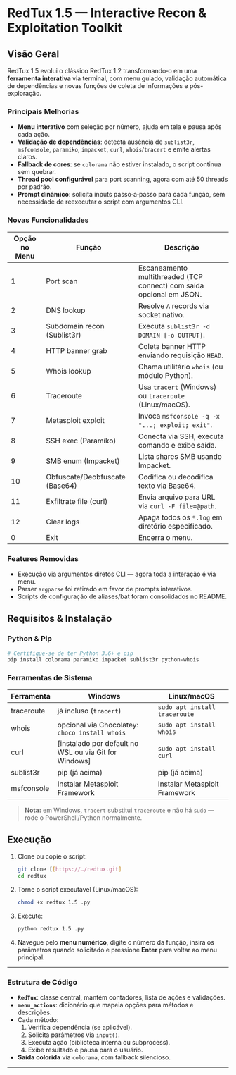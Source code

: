 # RedTux 1.5 — Interactive Recon & Exploitation Toolkit

## Visão Geral
RedTux 1.5 evolui o clássico RedTux 1.2 transformando‑o em uma **ferramenta interativa** via terminal, com menu guiado, validação automática de dependências e novas funções de coleta de informações e pós-exploração.

### Principais Melhorias
- **Menu interativo** com seleção por número, ajuda em tela e pausa após cada ação.
- **Validação de dependências**: detecta ausência de `sublist3r`, `msfconsole`, `paramiko`, `impacket`, `curl`, `whois`/`tracert` e emite alertas claros.
- **Fallback de cores**: se `colorama` não estiver instalado, o script continua sem quebrar.
- **Thread pool configurável** para port scanning, agora com até 50 threads por padrão.
- **Prompt dinâmico**: solicita inputs passo‑a‑passo para cada função, sem necessidade de reexecutar o script com argumentos CLI.

### Novas Funcionalidades
| Opção no Menu | Função                              | Descrição                                                                                   |
|---------------|-------------------------------------|---------------------------------------------------------------------------------------------|
| 1             | Port scan                           | Escaneamento multithreaded (TCP connect) com saída opcional em JSON.                        |
| 2             | DNS lookup                          | Resolve `A` records via socket nativo.                                                     |
| 3             | Subdomain recon (Sublist3r)         | Executa `sublist3r -d DOMAIN [-o OUTPUT]`.                                                 |
| 4             | HTTP banner grab                    | Coleta banner HTTP enviando requisição `HEAD`.                                             |
| 5             | Whois lookup                        | Chama utilitário `whois` (ou módulo Python).                                               |
| 6             | Traceroute                          | Usa `tracert` (Windows) ou `traceroute` (Linux/macOS).                                      |
| 7             | Metasploit exploit                  | Invoca `msfconsole -q -x "...; exploit; exit"`.                                            |
| 8             | SSH exec (Paramiko)                 | Conecta via SSH, executa comando e exibe saída.                                            |
| 9             | SMB enum (Impacket)                 | Lista shares SMB usando Impacket.                                                           |
| 10            | Obfuscate/Deobfuscate (Base64)      | Codifica ou decodifica texto via Base64.                                                   |
| 11            | Exfiltrate file (curl)              | Envia arquivo para URL via `curl -F file=@path`.                                           |
| 12            | Clear logs                          | Apaga todos os `*.log` em diretório especificado.                                          |
| 0             | Exit                                | Encerra o menu.                                                                             |

### Features Removidas
- Execução via argumentos diretos CLI — agora toda a interação é via menu.
- Parser `argparse` foi retirado em favor de prompts interativos.
- Scripts de configuração de aliases/bat foram consolidados no README.

## Requisitos & Instalação

### Python & Pip
```bash
# Certifique‑se de ter Python 3.6+ e pip
pip install colorama paramiko impacket sublist3r python-whois
```

### Ferramentas de Sistema

| Ferramenta | Windows                                  | Linux/macOS                       |
|------------|------------------------------------------|-----------------------------------|
| traceroute | já incluso (`tracert`)                   | `sudo apt install traceroute`     |
| whois      | opcional via Chocolatey: `choco install whois` | `sudo apt install whois`          |
| curl       | [instalado por default no WSL ou via Git for Windows] | `sudo apt install curl`           |
| sublist3r  | pip (já acima)                           | pip (já acima)                    |
| msfconsole | Instalar Metasploit Framework            | Instalar Metasploit Framework     |

> **Nota:** em Windows, `tracert` substitui `traceroute` e não há `sudo` — rode o PowerShell/Python normalmente.

## Execução
1. Clone ou copie o script:
   ```bash
   git clone [[https://…/redtux.git]
   cd redtux
   ```
2. Torne o script executável (Linux/macOS):
   ```bash
   chmod +x redtux 1.5 .py
   ```
3. Execute:
   ```bash
   python redtux 1.5 .py
   ```
4. Navegue pelo **menu numérico**, digite o número da função, insira os parâmetros quando solicitado e pressione **Enter** para voltar ao menu principal.

---

### Estrutura de Código
- **`RedTux`**: classe central, mantém contadores, lista de ações e validações.
- **`menu_actions`**: dicionário que mapeia opções para métodos e descrições.
- Cada método:
  1. Verifica dependência (se aplicável).
  2. Solicita parâmetros via `input()`.
  3. Executa ação (biblioteca interna ou subprocess).
  4. Exibe resultado e pausa para o usuário.
- **Saída colorida** via `colorama`, com fallback silencioso.

---   
